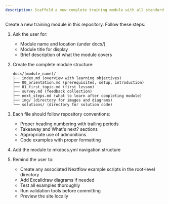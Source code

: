 ```yaml
---
description: Scaffold a new complete training module with all standard files
---
```


Create a new training module in this repository. Follow these steps:

1. Ask the user for:

   - Module name and location (under docs/)
   - Module title for display
   - Brief description of what the module covers

2. Create the complete module structure:

   ```
   docs/[module_name]/
   ├── index.md (overview with learning objectives)
   ├── 00_orientation.md (prerequisites, setup, introduction)
   ├── 01_first_topic.md (first lesson)
   ├── survey.md (feedback collection)
   ├── next_steps.md (what to learn after completing module)
   ├── img/ (directory for images and diagrams)
   └── solutions/ (directory for solution code)
   ```

3. Each file should follow repository conventions:

   - Proper heading numbering with trailing periods
   - Takeaway and What's next? sections
   - Appropriate use of admonitions
   - Code examples with proper formatting

4. Add the module to mkdocs.yml navigation structure

5. Remind the user to:
   - Create any associated Nextflow example scripts in the root-level directory
   - Add Excalidraw diagrams if needed
   - Test all examples thoroughly
   - Run validation tools before committing
   - Preview the site locally
